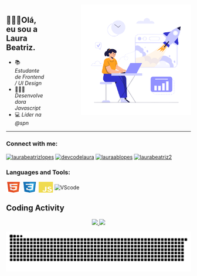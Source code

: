 <img src="codegirl.png" min-width="300px" max-width="300px" width="300px" align="right" alt="ilustra" style="margin-left: 100px">

## 🙋🏾‍♀Olá, eu sou a Laura Beatriz.

  - 📚 *Estudante de Frontend / UI Design*  
  - 👩🏿‍💻 *Desenvolvedora Javascript*
  - 💻 *Líder na @spn*
  
----

<h3 align="left">Connect with me:</h3>
<p align="left">
<a href="https://linkedin.com/in/laurabeatrizlopes" target="blank"><img align="center" src="https://raw.githubusercontent.com/rahuldkjain/github-profile-readme-generator/master/src/images/icons/Social/linked-in-alt.svg" alt="laurabeatrizlopes" height="30" width="40" /></a>
<a href="https://fb.com/devcodelaura" target="blank"><img align="center" src="https://raw.githubusercontent.com/rahuldkjain/github-profile-readme-generator/master/src/images/icons/Social/facebook.svg" alt="devcodelaura" height="30" width="40" /></a>
<a href="https://instagram.com/lauraablopes" target="blank"><img align="center" src="https://raw.githubusercontent.com/rahuldkjain/github-profile-readme-generator/master/src/images/icons/Social/instagram.svg" alt="lauraablopes" height="30" width="40" /></a>
<a href="https://www.behance.net/laurabeatriz2" target="blank"><img align="center" src="https://raw.githubusercontent.com/rahuldkjain/github-profile-readme-generator/master/src/images/icons/Social/behance.svg" alt="laurabeatriz2" height="30" width="40" /></a>
</p>

<h3 align="left">Languages and Tools:</h3>
<div style="display: inline_block">
<img align="center" alt="Go-HTML" height="30" width="40" src="https://raw.githubusercontent.com/devicons/devicon/master/icons/html5/html5-original.svg"> 
<img align="center" alt="Go-CSS" height="30" width="40" src="https://raw.githubusercontent.com/devicons/devicon/master/icons/css3/css3-original.svg">
<img align="center" alt="Go-Js" height="30" width="40" src="https://raw.githubusercontent.com/devicons/devicon/master/icons/javascript/javascript-plain.svg">
<img align="center" alt="VScode" height="35" width="50" src="https://cdn.jsdelivr.net/gh/devicons/devicon/icons/vscode/vscode-original-wordmark.svg" />
</div>

## Coding Activity

 <div align="center">
  <a href="https://github.com/lauradevcode">
  <img height="180em" src="https://github-readme-stats.vercel.app/api?username=lauradevcode&show_icons=true&theme=dracula&include_all_commits=true&count_private=true"/>
  <img height="180em" src="https://github-readme-stats.vercel.app/api/top-langs/?username=lauradevcode&layout=compact&langs_count=16&theme=dracula"/>
<div>

![Snake animation](https://github.com/lauradevcode/lauradevcode/blob/output/github-contribution-grid-snake.svg)
